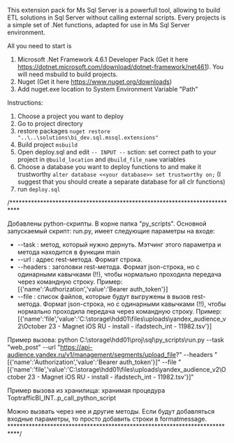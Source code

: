 This extension pack for Ms Sql Server is a powerfull tool, allowing to build ETL solutions in Sql Server without calling external scripts. 
Every projects is a simple set of .Net functions, adapted for use in Ms Sql Server environment.

All you need to start is 
1. Microsoft .Net Framework 4.6.1 Developer Pack (Get it here https://dotnet.microsoft.com/download/dotnet-framework/net461). You will need msbuild to build projects.
2. Nuget (Get it here https://www.nuget.org/downloads)
3. Add nuget.exe location to System Environment Variable "Path"

Instructions:
1. Choose a project you want to deploy
2. Go to project directory
3. restore packages ```nuget restore "..\..\solutions\bi_dev.sql.mssql.extensions"```
4. Build project ```msbuild```
5. Open deploy.sql and edit ```-- INPUT --``` sction: set correct path to your project in ```@build_location``` and ```@build_file_name``` variables
6. Choose a database you want to deploy functions to and make it trustworthy ```alter database <<your database>> set trustworthy on;``` (I suggest that you should create a separate database for all clr functions)
8. run ```deploy.sql``` 




/***************************************************************************

Добавлены python-скрипты. В корне папка "py_scripts".
Основной запускаемый скрипт: run.py, имеет следующие параметры на входе:
   * --task : метод, который нужно дернуть. Мэтчинг этого параметра и метода находится в функции main
   * --url : адрес rest-метода. Формат строка.
   * --headers : заголовки rest-метода. Формат json-строка, но с одинарными кавычками (!!), чтобы нормально проходила передача через командную строку.
Пример: [{'name':'Authorization','value':'Bearer auth_token'}]
   * --file : список файлов, которые будут выгружены в вызов rest-метода. Формат json-строка, но с одинарными кавычками (!!), чтобы нормально проходила передача через командную строку.
Пример: [{'name':'file','value':'C:\\storage\\hdd01\\files\\uploads\\yandex_audience_v2\\October 23 - Magnet iOS RU - install - ifadstech_int - 11982.tsv'}]

Пример вызова: python C:\storage\hdd01\proj\sql\py_scripts\run.py --task "web_post" --url "https://api-audience.yandex.ru/v1/management/segments/upload_file?" --headers "[{'name':'Authorization','value':'Bearer auth_token'}]" --file "[{'name':'file','value':'C:\\storage\\hdd01\\files\\uploads\\yandex_audience_v2\\October 23 - Magnet iOS RU - install - ifadstech_int - 11982.tsv'}]"

Пример вызова из хранилища: хранимая процедура ToptrafficBI_INT..p_call_python_script

Можно вызвать через нее и другие методы. Если будут добавляться входные параметры, то просто добавить строки в formatmessage.
***************************************************************************/



